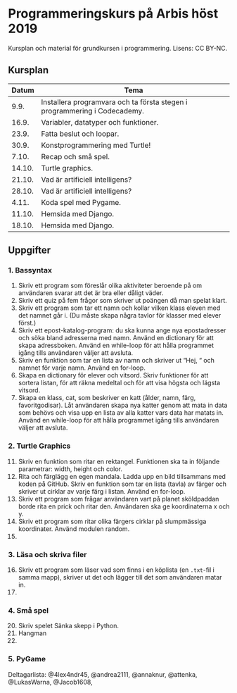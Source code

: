 # Programmeringskurs på Arbis höst 2019
Kursplan och material för grundkursen i programmering. Lisens: CC BY-NC.

## Kursplan
| Datum | Tema |
|--|--|
|9.9.		|Installera programvara och ta första stegen i programmering i Codecademy.|
|16.9.	|Variabler, datatyper och funktioner.|
|23.9.	|Fatta beslut och loopar.|
|30.9.	|Konstprogrammering med Turtle!|
|7.10.	|Recap och små spel.|
|14.10.	|Turtle graphics.|
|21.10.	|Vad är artificiell intelligens?|
|28.10.	|Vad är artificiell intelligens?|
|4.11.	|Koda spel med Pygame.|
|11.10.	|Hemsida med Django.|
|18.10.	|Hemsida med Django.|

## Uppgifter
### 1. Bassyntax
1. Skriv ett program som föreslår olika aktiviteter beroende på om användaren svarar att det är bra eller dåligt väder.
2. Skriv ett quiz på fem frågor som skriver ut poängen då man spelat klart.
3. Skriv ett program som tar ett namn och kollar vilken klass eleven med det namnet går i. (Du måste skapa några tavlor för klasser med elever först.)
4. Skriv ett epost-katalog-program: du ska kunna ange nya epostadresser och söka bland adresserna med namn. Använd en dictionary för att skapa adressboken. Använd en while-loop för att hålla programmet igång tills användaren väljer att avsluta.
5. Skriv en funktion som tar en lista av namn och skriver ut “Hej, “ och namnet för varje namn. Använd en for-loop.
6. Skapa en dictionary för elever och vitsord. Skriv funktioner för att sortera listan, för att räkna medeltal och för att visa högsta och lägsta vitsord.
7. Skapa en klass, cat, som beskriver en katt (ålder, namn, färg, favoritgodisar). Låt användaren skapa nya katter genom att mata in data som behövs och visa upp en lista av alla katter vars data har matats in. Använd en while-loop för att hålla programmet igång tills användaren väljer att avsluta. 

### 2. Turtle Graphics
11. Skriv en funktion som ritar en rektangel. Funktionen ska ta in följande parametrar: width, height och color.
12. Rita och färglägg en egen mandala. Ladda upp en bild tillsammans med koden på GitHub.
Skriv en funktion som tar en lista (tavla) av färger och skriver ut cirklar av varje färg i listan. Använd en for-loop.
13. Skriv ett program som frågar användaren vart på planet sköldpaddan borde rita en prick och ritar den. Användaren ska ge koordinaterna x och y.
14. Skriv ett program som ritar olika färgers cirklar på slumpmässiga koordinater. Använd modulen random.
15. 

### 3. Läsa och skriva filer
16. Skriv ett program som läser vad som finns i en köplista (en `.txt`-fil i samma mapp), skriver ut det och lägger till det som användaren matar in.
17.

### 4. Små spel
20. Skriv spelet Sänka skepp i Python.
21. Hangman
22. 

### 5. PyGame

Deltagarlista: 
@4lex4ndr45, @andrea2111, @annaknur, @attenka, @LukasWarna, @Jacob1608,

